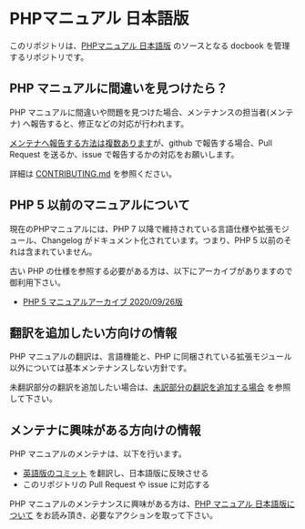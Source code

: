 # PHPマニュアル 日本語版

このリポジトリは、[PHPマニュアル 日本語版](https://www.php.net/manual/ja/) のソースとなる docbook を管理するリポジトリです。

## PHP マニュアルに間違いを見つけたら？

PHP マニュアルに間違いや問題を見つけた場合、メンテナンスの担当者(メンテナ) へ報告すると、修正などの対応が行われます。  

[メンテナへ報告する方法は複数あります](https://github.com/php/doc-ja/blob/master/README_About_ThisManual.md#php-%E3%83%9E%E3%83%8B%E3%83%A5%E3%82%A2%E3%83%AB-%E3%81%AB%E9%96%93%E9%81%95%E3%81%84%E3%82%92%E8%A6%8B%E3%81%A4%E3%81%91%E3%81%9F%E3%82%89)が、github で報告する場合、Pull Request を送るか、issue で報告するかの対応をお願いします。

詳細は [CONTRIBUTING.md](https://github.com/php/doc-ja/blob/master/CONTRIBUTING.md#php-%E3%83%9E%E3%83%8B%E3%83%A5%E3%82%A2%E3%83%AB%E3%81%AE%E6%94%B9%E5%96%84%E6%96%B9%E6%B3%95) を参照ください。

## PHP 5 以前のマニュアルについて

現在のPHPマニュアルには、PHP 7 以降で維持されている言語仕様や拡張モジュール、Changelog がドキュメント化されています。つまり、PHP 5 以前のそれは含まれていません。

古い PHP の仕様を参照する必要がある方は、以下にアーカイブがありますので御利用下さい。

- [PHP 5 マニュアルアーカイブ 2020/09/26版](https://github.com/php/doc-ja/releases/tag/phpdoc-ja-php5-archive-20200926)

## 翻訳を追加したい方向けの情報

PHP マニュアルの翻訳は、言語機能と、PHP に同梱されている拡張モジュール以外については基本メンテナンスしない方針です。

未翻訳部分の翻訳を追加したい場合は、[未訳部分の翻訳を追加する場合](https://github.com/php/doc-ja/blob/master/CONTRIBUTING.md#%E6%9C%AA%E8%A8%B3%E9%83%A8%E5%88%86%E3%81%AE%E7%BF%BB%E8%A8%B3%E3%82%92%E8%BF%BD%E5%8A%A0%E3%81%99%E3%82%8B%E5%A0%B4%E5%90%88) を参照して下さい。

## メンテナに興味がある方向けの情報

PHP マニュアルのメンテナは、以下を行います。

* [英語版のコミット](https://github.com/php/doc-en/commits/master) を翻訳し、日本語版に反映させる
* このリポジトリの Pull Request や issue に対応する

PHP マニュアルのメンテナンスに興味がある方は、[PHP マニュアル 日本語版について](https://github.com/php/doc-ja/blob/master/README_About_ThisManual.md) をお読み頂き、必要なアクションを取って下さい。
